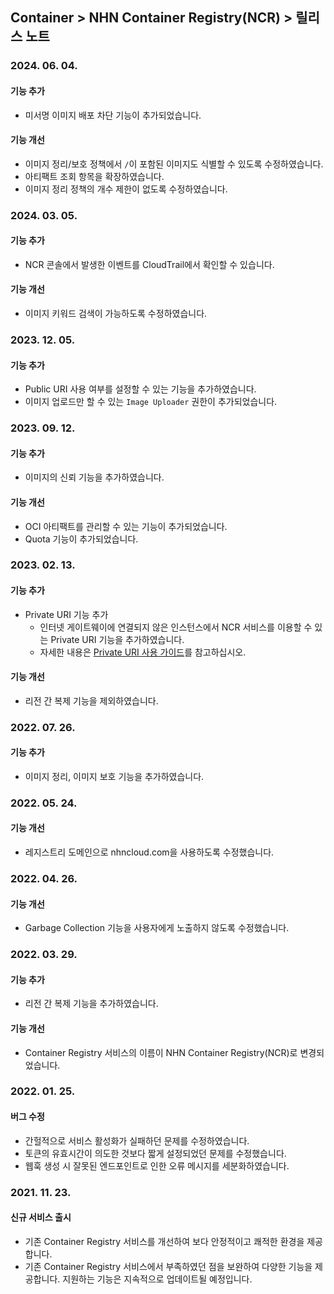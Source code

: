## Container > NHN Container Registry(NCR)  > 릴리스 노트

### 2024. 06. 04.

#### 기능 추가
* 미서명 이미지 배포 차단 기능이 추가되었습니다.

#### 기능 개선
* 이미지 정리/보호 정책에서 `/`이 포함된 이미지도 식별할 수 있도록 수정하였습니다.
* 아티팩트 조회 항목을 확장하였습니다.
* 이미지 정리 정책의 개수 제한이 없도록 수정하였습니다.

### 2024. 03. 05.

#### 기능 추가
* NCR 콘솔에서 발생한 이벤트를 CloudTrail에서 확인할 수 있습니다.

#### 기능 개선
* 이미지 키워드 검색이 가능하도록 수정하였습니다.

### 2023. 12. 05.

#### 기능 추가
* Public URI 사용 여부를 설정할 수 있는 기능을 추가하였습니다.
* 이미지 업로드만 할 수 있는 `Image Uploader` 권한이 추가되었습니다.

### 2023. 09. 12.

#### 기능 추가

* 이미지의 신뢰 기능을 추가하였습니다.

#### 기능 개선

* OCI 아티팩트를 관리할 수 있는 기능이 추가되었습니다.
* Quota 기능이 추가되었습니다.

### 2023. 02. 13.

#### 기능 추가

* Private URI 기능 추가
  * 인터넷 게이트웨이에 연결되지 않은 인스턴스에서 NCR 서비스를 이용할 수 있는 Private URI 기능을 추가하였습니다.
  * 자세한 내용은 [Private URI 사용 가이드](./user-guide-ngsc/#private-uri)를 참고하십시오.

#### 기능 개선

* 리전 간 복제 기능을 제외하였습니다.

### 2022. 07. 26.

#### 기능 추가

* 이미지 정리, 이미지 보호 기능을 추가하였습니다.

### 2022. 05. 24.

#### 기능 개선

* 레지스트리 도메인으로 nhncloud.com을 사용하도록 수정했습니다.

### 2022. 04. 26.

#### 기능 개선

* Garbage Collection 기능을 사용자에게 노출하지 않도록 수정했습니다.

### 2022. 03. 29.

#### 기능 추가

* 리전 간 복제 기능을 추가하였습니다.

#### 기능 개선

* Container Registry 서비스의 이름이 NHN Container Registry(NCR)로 변경되었습니다.

### 2022. 01. 25.

#### 버그 수정
* 간헐적으로 서비스 활성화가 실패하던 문제를 수정하였습니다.
* 토큰의 유효시간이 의도한 것보다 짧게 설정되었던 문제를 수정했습니다.
* 웹훅 생성 시 잘못된 엔드포인트로 인한 오류 메시지를 세분화하였습니다.


### 2021. 11. 23.
#### 신규 서비스 출시
* 기존 Container Registry 서비스를 개선하여 보다 안정적이고 쾌적한 환경을 제공합니다.
* 기존 Container Registry 서비스에서 부족하였던 점을 보완하여 다양한 기능을 제공합니다. 지원하는 기능은 지속적으로 업데이트될 예정입니다.
